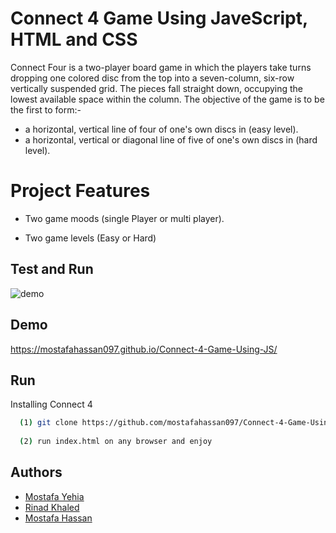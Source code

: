 
# Connect 4 Game Using JaveScript, HTML and CSS
Connect Four is a two-player board game in which the players take turns dropping one colored disc from the top into a seven-column, six-row vertically suspended grid. The pieces fall straight down, occupying the lowest available space within the column. The objective of the game is to be the first to form:-

- a horizontal, vertical line of four of one's own discs in (easy level).
- a horizontal, vertical or diagonal line of five of one's own discs in (hard level).
# Project Features

- Two game moods (single Player or multi player).

- Two game levels (Easy or Hard)
## Test and Run
![demo](https://github.com/mostafahassan097/Connect-4-Game-Using-JS/blob/main/demo.gif)
## Demo
https://mostafahassan097.github.io/Connect-4-Game-Using-JS/
## Run

Installing Connect 4

```bash
  (1) git clone https://github.com/mostafahassan097/Connect-4-Game-Using-JS.git
  
  (2) run index.html on any browser and enjoy
```
    
## Authors
- [Mostafa Yehia](https://github.com/Mostafa-Yehia)
- [Rinad Khaled](https://github.com/rrriii-dot)
- [Mostafa Hassan](https://github.com/mostafahassan097)

